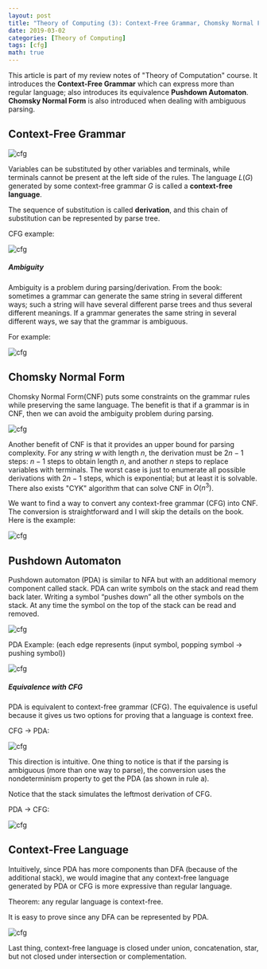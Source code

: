 ```yaml
---
layout: post
title: "Theory of Computing (3): Context-Free Grammar, Chomsky Normal Form and Pushdown Automaton"
date: 2019-03-02
categories: [Theory of Computing]
tags: [cfg]
math: true
---
```


This article is part of my review notes of "Theory of Computation" course. It introduces the **Context-Free Grammar** which can express more than regular language; also introduces its equivalence **Pushdown Automaton**. **Chomsky Normal Form** is also introduced when dealing with ambiguous parsing.

## Context-Free Grammar

![cfg](/assets/img/legacy/cfg.png)

Variables can be substituted by other variables and terminals, while terminals cannot be present at the left side of the rules. The language $L(G)$ generated by some context-free grammar $G$ is called a **context-free language**.

The sequence of substitution is called **derivation**, and this chain of substitution can be represented by parse tree.

CFG example:

![cfg](/assets/img/legacy/cfg2.png)

##### Ambiguity

Ambiguity is a problem during parsing/derivation. From the book: sometimes a grammar can generate the same string in several different ways; such a string will have several different parse trees and thus several different meanings. If a grammar generates the same string in several different ways, we say that the grammar is ambiguous.

For example:

![cfg](/assets/img/legacy/cfg3.png)

## Chomsky Normal Form

Chomsky Normal Form(CNF) puts some constraints on the grammar rules while preserving the same language. The benefit is that if a grammar is in CNF, then we can avoid the ambiguity problem during parsing.

![cfg](/assets/img/legacy/cfg4.png)

Another benefit of CNF is that it provides an upper bound for parsing complexity. For any string $w$ with length $n$, the derivation must be $2n-1$ steps: $n-1$ steps to obtain length $n$, and another $n$ steps to replace variables with terminals. The worst case is just to enumerate all possible derivations with $2n-1$ steps, which is exponential; but at least it is solvable. There also exists "CYK" algorithm that can solve CNF in $O(n^3)$.

We want to find a way to convert any context-free grammar (CFG) into CNF. The conversion is straightforward and I will skip the details on the book. Here is the example:

![cfg](/assets/img/legacy/cfg5.png)

## Pushdown Automaton

Pushdown automaton (PDA) is similar to NFA but with an additional memory component called stack. PDA can write symbols on the stack and read them back later. Writing a symbol “pushes down” all the other symbols on the stack. At any time the symbol on the top of the stack can be read and removed.

![cfg](/assets/img/legacy/cfg6.png)

PDA Example: (each edge represents (input symbol, popping symbol -> pushing symbol))

![cfg](/assets/img/legacy/cfg7.png)

##### Equivalence with CFG

PDA is equivalent to context-free grammar (CFG). The equivalence is useful because it gives us two options for proving that a language is context free.

CFG $\to$ PDA:

![cfg](/assets/img/legacy/cfg8.png)

This direction is intuitive. One thing to notice is that if the parsing is ambiguous (more than one way to parse), the conversion uses the nondeterminism property to get the PDA (as shown in rule a).

Notice that the stack simulates the leftmost derivation of CFG.

PDA $\to$ CFG:

![cfg](/assets/img/legacy/cfg9.png)

## Context-Free Language

Intuitively, since PDA has more components than DFA (because of the additional stack), we would imagine that any context-free language generated by PDA or CFG is more expressive than regular language.

Theorem: any regular language is context-free.

It is easy to prove since any DFA can be represented by PDA.

![cfg](/assets/img/legacy/cfg10.png)

Last thing, context-free language is closed under union, concatenation, star, but not closed under intersection or complementation.
